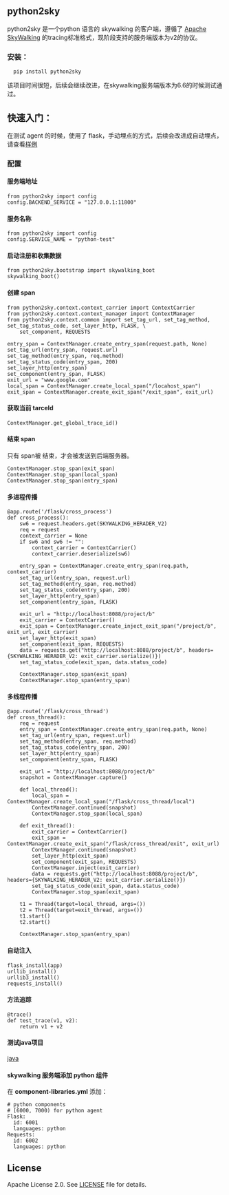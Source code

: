 ## python2sky 

python2sky 是一个python 语言的 skywalking 的客户端，遵循了  [Apache SkyWalking](https://github.com/apache/incubator-skywalking)  的tracing标准格式，现阶段支持的服务端版本为v2的协议。

### 安装：

```
  pip install python2sky
```

该项目时间很短，后续会继续改进，在skywalking服务端版本为6.6的时候测试通过。

##  快速入门：
在测试 agent 的时候，使用了 flask，手动埋点的方式，后续会改进成自动埋点，请查看[样例](https://github.com/alonelaval/python2sky/blob/master/tests/falsk_test/test_flask.py) 

### 配置 
#### 服务端地址
```
from python2sky import config
config.BACKEND_SERVICE = "127.0.0.1:11800"

```
#### 服务名称
```
from python2sky import config
config.SERVICE_NAME = "python-test"

```
#### 启动注册和收集数据
```
from python2sky.bootstrap import skywalking_boot
skywalking_boot()

```
#### 创建 span
```
from python2sky.context.context_carrier import ContextCarrier
from python2sky.context.context_manager import ContextManager
from python2sky.context.common import set_tag_url, set_tag_method, set_tag_status_code, set_layer_http, FLASK, \
    set_component, REQUESTS

entry_span = ContextManager.create_entry_span(request.path, None)
set_tag_url(entry_span, request.url)
set_tag_method(entry_span, req.method)
set_tag_status_code(entry_span, 200)
set_layer_http(entry_span)
set_component(entry_span, FLASK)
exit_url = "www.google.com"
local_span = ContextManager.create_local_span("/locahost_span")
exit_span = ContextManager.create_exit_span("/exit_span", exit_url)
```
#### 获取当前 tarceId
```
ContextManager.get_global_trace_id()
```
#### 结束 span
只有 span被 结束，才会被发送到后端服务器。

```
ContextManager.stop_span(exit_span)
ContextManager.stop_span(local_span)
ContextManager.stop_span(entry_span)
```
#### 多进程传播
```
@app.route('/flask/cross_process')
def cross_process():
    sw6 = request.headers.get(SKYWALKING_HERADER_V2)
    req = request
    context_carrier = None
    if sw6 and sw6 != "":
        context_carrier = ContextCarrier()
        context_carrier.deserialize(sw6)

    entry_span = ContextManager.create_entry_span(req.path, context_carrier)
    set_tag_url(entry_span, request.url)
    set_tag_method(entry_span, req.method)
    set_tag_status_code(entry_span, 200)
    set_layer_http(entry_span)
    set_component(entry_span, FLASK)

    exit_url = "http://localhost:8088/project/b"
    exit_carrier = ContextCarrier()
    exit_span = ContextManager.create_inject_exit_span("/project/b", exit_url, exit_carrier)
    set_layer_http(exit_span)
    set_component(exit_span, REQUESTS)
    data = requests.get("http://localhost:8088/project/b", headers={SKYWALKING_HERADER_V2: exit_carrier.serialize()})
    set_tag_status_code(exit_span, data.status_code)

    ContextManager.stop_span(exit_span)
    ContextManager.stop_span(entry_span)

```

#### 多线程传播
```
@app.route('/flask/cross_thread')
def cross_thread():
    req = request
    entry_span = ContextManager.create_entry_span(req.path, None)
    set_tag_url(entry_span, request.url)
    set_tag_method(entry_span, req.method)
    set_tag_status_code(entry_span, 200)
    set_layer_http(entry_span)
    set_component(entry_span, FLASK)

    exit_url = "http://localhost:8088/project/b"
    snapshot = ContextManager.capture()

    def local_thread():
        local_span = ContextManager.create_local_span("/flask/cross_thread/local")
        ContextManager.continued(snapshot)
        ContextManager.stop_span(local_span)

    def exit_thread():
        exit_carrier = ContextCarrier()
        exit_span = ContextManager.create_exit_span("/flask/cross_thread/exit", exit_url)
        ContextManager.continued(snapshot)
        set_layer_http(exit_span)
        set_component(exit_span, REQUESTS)
        ContextManager.inject(exit_carrier)
        data = requests.get("http://localhost:8088/project/b", headers={SKYWALKING_HERADER_V2: exit_carrier.serialize()})
        set_tag_status_code(exit_span, data.status_code)
        ContextManager.stop_span(exit_span)

    t1 = Thread(target=local_thread, args=())
    t2 = Thread(target=exit_thread, args=())
    t1.start()
    t2.start()

    ContextManager.stop_span(entry_span)
```
#### 自动注入
```
flask_install(app)
urllib_install()
urllib3_install()
requests_install()

```
#### 方法追踪
```
@trace()
def test_trace(v1, v2):
    return v1 + v2
```

#### 测试java项目
[java](https://github.com/alonelaval/python2sky-agent-java-test) 

#### skywalking 服务端添加 python 组件
在 **component-libraries.yml** 添加：

```
# python components
# [6000, 7000) for python agent
Flask:
  id: 6001
  languages: python
Requests:
  id: 6002
  languages: python
```


## License
Apache License 2.0. See [LICENSE](LICENSE) file for details.






